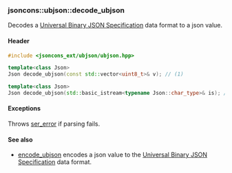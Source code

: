 ### jsoncons::ubjson::decode_ubjson

Decodes a [Universal Binary JSON Specification](http://ubjson.org/) data format to a json value.

#### Header
```c++
#include <jsoncons_ext/ubjson/ubjson.hpp>

template<class Json>
Json decode_ubjson(const std::vector<uint8_t>& v); // (1)

template<class Json>
Json decode_ubjson(std::basic_istream<typename Json::char_type>& is); // (2)
```

#### Exceptions

Throws [ser_error](../serialization_error.md) if parsing fails.

#### See also

- [encode_ubjson](encode_ubjson.md) encodes a json value to the [Universal Binary JSON Specification](http://ubjson.org/) data format.


